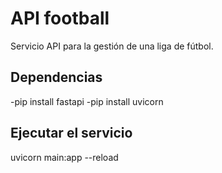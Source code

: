 # API football
Servicio API para la gestión de una liga de fútbol.

## Dependencias
-pip install fastapi
-pip install uvicorn
## Ejecutar el servicio
uvicorn main:app --reload
